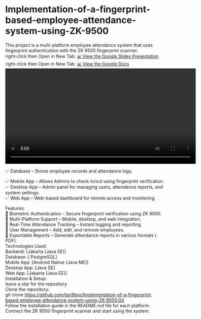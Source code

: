 # Implementation-of-a-fingerprint-based-employee-attendance-system-using-ZK-9500  
This project is a multi-platform employee attendance system that uses fingerprint authentication with the ZK 9500 fingerprint scanner.  
right-click then Open in New Tab: <a href="https://docs.google.com/presentation/d/e/2PACX-1vQryQA69CA-fxBod89roYTb_cmPlB099sL7KjzNkK-0UA-dAgpMs3sQS7E0TVdPkjEAB_kT1WvML29I/pub?start=false&loop=false&delayms=3000" target="_blank">📊 View the Google Slides Presentation</a>  
right-click then Open in New Tab: <a href="https://docs.google.com/document/d/e/2PACX-1vTTbM2ccp6zz7UrWqQ2mA6mReDd04cvtNzcsb_hdCrfIeZ5KiYN1yiPFWYgJbJ8BQ/pub" target="_blank">📊 View the Google Docs </a>
<video width="600" controls>
  <source src="Images/web.webm" type="video/webm">
  Your browser does not support the video tag.
</video>

    
✅ Database – Stores employee records and attendance logs.  

✅ Mobile App – Allows Admins to check in/out using fingerprint verification.  
✅ Desktop App – Admin panel for managing users, attendance reports, and system settings.  
✅ Web App – Web-based dashboard for remote access and monitoring.  

Features:  
🔹 Biometric Authentication – Secure fingerprint verification using ZK 9500.  
🔹 Multi-Platform Support – Mobile, desktop, and web integration.  
🔹 Real-Time Attendance Tracking – Instant logging and reporting.  
🔹 User Management – Add, edit, and remove employees.  
🔹 Exportable Reports – Generate attendance reports in various formats ( PDF).  
Technologies Used:  
Backend: [Jakarta (Java EE)]  
Database: [ PostgreSQL]  
Mobile App: [Android Native (Java ME)]  
Desktop App: [Java SE]  
Web App: [Jakarta (Java EE)]  
Installation & Setup:  
leave a star for the repository  
Clone the repository:  
git clone https://github.com/tari9bro/Implementation-of-a-fingerprint-based-employee-attendance-system-using-ZK-9500.Git  
Follow the installation guide in the README.md file for each platform.  
Connect the ZK 9500 fingerprint scanner and start using the system.  

